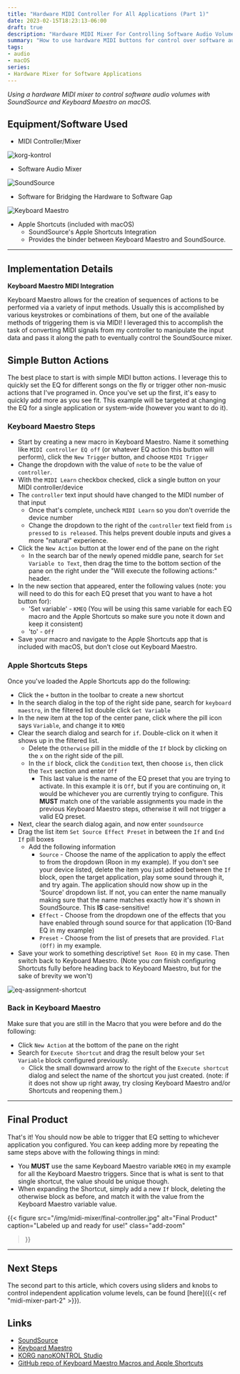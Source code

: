 ```yaml
---
title: "Hardware MIDI Controller For All Applications (Part 1)"
date: 2023-02-15T18:23:13-06:00
draft: true
description: "Hardware MIDI Mixer For Controlling Software Audio Volumes"
summary: "How to use hardware MIDI buttons for control over software audio parameters with SoundSource and Keyboard Maestro"
tags:
- audio
- macOS
series:
- Hardware Mixer for Software Applications
---
```


_Using a hardware MIDI mixer to control software audio volumes with SoundSource and Keyboard Maestro on macOS._


## Equipment/Software Used

* MIDI Controller/Mixer

![korg-kontrol](img/korg-nano-kontrol-studio-sm.jpg "KORG nanoKONTROL Studio")

* Software Audio Mixer

![SoundSource](img/soundSource.jpg "Rogue Amoeba SoundSource")

* Software for Bridging the Hardware to Software Gap

![Keyboard Maestro](img/keyboard-mastro-example.jpg "Keyboard Maestro")

* Apple Shortcuts (included with macOS)
  * SoundSource's Apple Shortcuts Integration
  * Provides the binder between Keyboard Maestro and SoundSource.

---

## Implementation Details

**Keyboard Maestro MIDI Integration**

Keyboard Maestro allows for the creation of sequences of actions to be performed via a variety of input methods.  Usually this is accomplished by various keystrokes or combinations of them, but one of the available methods of triggering them is via MIDI!  I leveraged this to accomplish the task of converting MIDI signals from my controller to manipulate the input data and pass it along the path to eventually control the SoundSource mixer.

## Simple Button Actions

The best place to start is with simple MIDI button actions.  I leverage this to quickly set the EQ for different songs on the fly or trigger other non-music actions that I've programed in.  Once you've set up the first, it's easy to quickly add more as you see fit.  This example will be targeted at changing the EQ for a single application or system-wide (however you want to do it).

### Keyboard Maestro Steps

* Start by creating a new macro in Keyboard Maestro.  Name it something like `MIDI controller EQ off` (or whatever EQ action this button will perform), click the `New Trigger` button, and choose `MIDI Trigger`
* Change the dropdown with the value of `note` to be the value of `controller`.
* With the `MIDI Learn` checkbox checked, click a single button on your MIDI controller/device
* The `controller` text input should have changed to the MIDI number of that input
  * Once that's complete, uncheck `MIDI Learn` so you don't override the device number
  * Change the dropdown to the right of the `controller` text field from `is pressed` to `is released`.  This helps prevent double inputs and gives a more "natural" experience.
* Click the `New Action` button at the lower end of the pane on the right
  * In the search bar of the newly opened middle pane, search for `Set Variable to Text`, then drag the time to the bottom section of the pane on the right under the "Will execute the following actions:" header.
* In the new section that appeared, enter the following values (note: you will need to do this for each EQ preset that you want to have a hot button for):
  * 'Set variable' - `KMEQ` (You will be using this same variable for each EQ macro and the Apple Shortcuts so make sure you note it down and keep it consistent)
  * 'to' - `Off`
* Save your macro and navigate to the Apple Shortcuts app that is included with macOS, but don't close out Keyboard Maestro.

### Apple Shortcuts Steps

Once you've loaded the Apple Shortcuts app do the following:

* Click the `+` button in the toolbar to create a new shortcut
* In the search dialog in the top of the right side pane, search for `keyboard maestro`, in the filtered list double click `Get Variable`
* In the new item at the top of the center pane, click where the pill icon says `Variable`, and change it to `KMEQ`
* Clear the search dialog and search for `if`. Double-click on it when it shows up in the filtered list.
  * Delete the `Otherwise` pill in the middle of the `If` block by clicking on the `x` on the right side of the pill.
  * In the `if` block, click the `Condition` text, then choose `is`, then click the `Text` section and enter `Off`  
    * This last value is the name of the EQ preset that you are trying to activate.  In this example it is `Off`, but if you are continuing on, it would be whichever you are currently trying to configure.  This **MUST** match one of the variable assignments you made in the previous Keyboard Maestro steps, otherwise it will not trigger a valid EQ preset.
* Next, clear the search dialog again, and now enter `soundsource`
* Drag the list item `Set Source Effect Preset` in between the `If` and `End If` pill boxes
  * Add the following information
    * `Source` - Choose the name of the application to apply the effect to from the dropdown (Roon in my example).  If you don't see your device listed, delete the item you just added between the `If` block, open the target application, play some sound through it, and try again.  The application should now show up in the 'Source' dropdown list.  If not, you can enter the name manually making sure that the name matches exactly how it's shown in SoundSource.  This **IS** case-sensitive!
    * `Effect` - Choose from the dropdown one of the effects that you have enabled through sound source for that application (10-Band EQ in my example)
    * `Preset` - Choose from the list of presets that are provided.  `Flat (Off)` in my example.
* Save your work to something descriptive! `Set Roon EQ` in my case. Then switch back to Keyboard Maestro.  (Note you _can_ finish configuring Shortcuts fully before heading back to Keyboard Maestro, but for the sake of brevity we won't)

![eq-assignment-shortcut](img/set-roon-eq-buttons-shortcut.jpg "Set Roon EQ Shortcut")

### Back in Keyboard Maestro

Make sure that you are still in the Macro that you were before and do the following:

* Click `New Action` at the bottom of the pane on the right
* Search for `Execute Shortcut` and drag the result below your `Set Variable` block configured previously.
  * Click the small downward arrow to the right of the `Execute shortcut` dialog and select the name of the shortcut you just created.  (note: if it does not show up right away, try closing Keyboard Maestro and/or Shortcuts and reopening them.)

---

## Final Product

That's it!  You should now be able to trigger that EQ setting to whichever application you configured.  You can keep adding more by repeating the same steps above with the following things in mind:

* You **MUST** use the same Keyboard Maestro variable `KMEQ` in my example for all the Keyboard Maestro triggers.  Since that is what is sent to that single shortcut, the value should be unique though.
* When expanding the Shortcut, simply add a new `If` block, deleting the otherwise block as before, and match it with the value from the Keyboard Maestro variable value.

{{< figure
  src="/img/midi-mixer/final-controller.jpg"
  alt="Final Product"
  caption="Labeled up and ready for use!"
  class="add-zoom"
>}}

---

## Next Steps

The second part to this article, which covers using sliders and knobs to control independent application volume levels, can be found [here]({{< ref "midi-mixer-part-2" >}}).


## Links

* [SoundSource](https://rogueamoeba.com/soundsource/)
* [Keyboard Maestro](https://www.keyboardmaestro.com/main/)
* [KORG nanoKONTROL Studio](https://www.guitarcenter.com/KORG/nanoKONTROL-Studio.gc?rNtt=korg%20kontrol&index=2)
* [GitHub repo of Keyboard Maestro Macros and Apple Shortcuts](https://github.com/cslamar/random-experiments/tree/main/midi-controller-keyboard-maestro)
